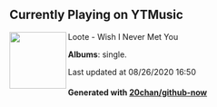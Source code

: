 ## Currently Playing on YTMusic

[<img align="left" width="100" src="https://lh3.googleusercontent.com/PgcTSUr1l9BDN59qj2J3WqglVR3VcNMtznv1EzAMbvlCcie_-MPDI3b0ViS6RC2fd9B7Z-S41g5--Ds6">](https://music.youtube.com/channel/UCjMuOvqIb-J-EkhZZDXcE3w)

Loote - Wish I Never Met You

**Albums**: single.

Last updated at 08/26/2020 16:50

#### Generated with [20chan/github-now](https://github.com/20chan/github-now)


<!--
**20chan/20chan** is a ✨ _special_ ✨ repository because its `README.md` (this file) appears on your GitHub profile.

Here are some ideas to get you started:

- 🔭 I’m currently working on ...
- 🌱 I’m currently learning ...
- 👯 I’m looking to collaborate on ...
- 🤔 I’m looking for help with ...
- 💬 Ask me about ...
- 📫 How to reach me: ...
- 😄 Pronouns: ...
- ⚡ Fun fact: ...
-->
